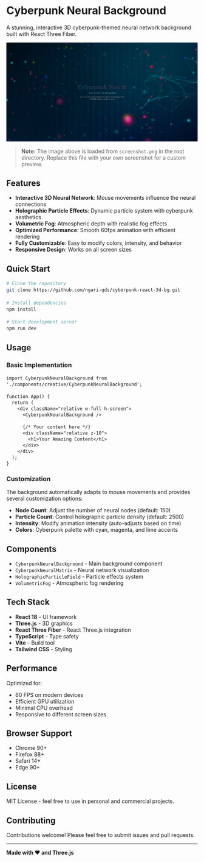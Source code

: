 # Cyberpunk Neural Background

A stunning, interactive 3D cyberpunk-themed neural network background built with React Three Fiber.

![Cyberpunk Neural Background](./screenshot.png)

> **Note:** The image above is loaded from `screenshot.png` in the root directory. Replace this file with your own screenshot for a custom preview.

## Features

- **Interactive 3D Neural Network**: Mouse movements influence the neural connections
- **Holographic Particle Effects**: Dynamic particle system with cyberpunk aesthetics  
- **Volumetric Fog**: Atmospheric depth with realistic fog effects
- **Optimized Performance**: Smooth 60fps animation with efficient rendering
- **Fully Customizable**: Easy to modify colors, intensity, and behavior
- **Responsive Design**: Works on all screen sizes

## Quick Start

```bash
# Clone the repository
git clone https://github.com/ngari-qds/cyberpunk-react-3d-bg.git

# Install dependencies
npm install

# Start development server
npm run dev
```

## Usage

### Basic Implementation

```tsx
import CyberpunkNeuralBackground from './components/creative/CyberpunkNeuralBackground';

function App() {
  return (
    <div className="relative w-full h-screen">
      <CyberpunkNeuralBackground />
      
      {/* Your content here */}
      <div className="relative z-10">
        <h1>Your Amazing Content</h1>
      </div>
    </div>
  );
}
```

### Customization

The background automatically adapts to mouse movements and provides several customization options:

- **Node Count**: Adjust the number of neural nodes (default: 150)
- **Particle Count**: Control holographic particle density (default: 2500) 
- **Intensity**: Modify animation intensity (auto-adjusts based on time)
- **Colors**: Cyberpunk palette with cyan, magenta, and lime accents

## Components

- `CyberpunkNeuralBackground` - Main background component
- `CyberpunkNeuralMatrix` - Neural network visualization
- `HolographicParticleField` - Particle effects system
- `VolumetricFog` - Atmospheric fog rendering

## Tech Stack

- **React 18** - UI framework
- **Three.js** - 3D graphics
- **React Three Fiber** - React Three.js integration
- **TypeScript** - Type safety
- **Vite** - Build tool
- **Tailwind CSS** - Styling

## Performance

Optimized for:
- 60 FPS on modern devices
- Efficient GPU utilization  
- Minimal CPU overhead
- Responsive to different screen sizes

## Browser Support

- Chrome 90+
- Firefox 88+
- Safari 14+
- Edge 90+

## License

MIT License - feel free to use in personal and commercial projects.

## Contributing

Contributions welcome! Please feel free to submit issues and pull requests.

---

**Made with ❤️ and Three.js**
